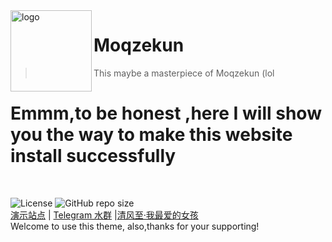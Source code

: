 <img src="http://Moqzekun.cn/Moqzekun.jpg" alt="logo" width="130" height="130" align="left" />

<h1>Moqzekun</h1>

> This maybe a masterpiece of Moqzekun (lol
# Emmm,to be honest ,here I will show you the way to make this website install successfully

  <br/>
  
![License](https://img.shields.io/badge/License-MIT-brightgreen)
![GitHub repo size](https://img.shields.io/badge/repo%20size-27.3-brightgreen)
<br/>
[演示站点](http://moqzekun.cn) | [Telegram 水群](https://t.me/Moqzekun) |[清风至·我最爱的女孩](http://moqzekun.cn/love.html)
<br/>
<tab><tab>Welcome to use this theme, also,thanks for your supporting!
